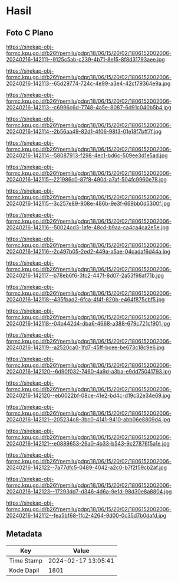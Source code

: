 # Hasil

## Foto C Plano

https://sirekap-obj-formc.kpu.go.id/b26f/pemilu/pdpr/18/06/15/20/02/1806152002006-20240216-142111--9125c5ab-c239-4b71-8e15-8f8d31793aee.jpg

https://sirekap-obj-formc.kpu.go.id/b26f/pemilu/pdpr/18/06/15/20/02/1806152002006-20240216-142113--65d29774-724c-4e99-a3e4-42cf79364e9a.jpg

https://sirekap-obj-formc.kpu.go.id/b26f/pemilu/pdpr/18/06/15/20/02/1806152002006-20240216-142113--c6996c6d-7748-4a5e-8087-6d91c040b5b4.jpg

https://sirekap-obj-formc.kpu.go.id/b26f/pemilu/pdpr/18/06/15/20/02/1806152002006-20240216-142114--2b56aa49-82d1-4f06-98f3-01e18f7bff7f.jpg

https://sirekap-obj-formc.kpu.go.id/b26f/pemilu/pdpr/18/06/15/20/02/1806152002006-20240216-142114--58087913-f298-4ec1-bd6c-509ee3d1e5ad.jpg

https://sirekap-obj-formc.kpu.go.id/b26f/pemilu/pdpr/18/06/15/20/02/1806152002006-20240216-142115--221986c0-87f8-490d-a7af-504fc9960e78.jpg

https://sirekap-obj-formc.kpu.go.id/b26f/pemilu/pdpr/18/06/15/20/02/1806152002006-20240216-142115--3c257e89-908e-486b-9e3f-669bb0d5300f.jpg

https://sirekap-obj-formc.kpu.go.id/b26f/pemilu/pdpr/18/06/15/20/02/1806152002006-20240216-142116--50024cd3-1afe-48cd-b9aa-ca4ca4ca2e5e.jpg

https://sirekap-obj-formc.kpu.go.id/b26f/pemilu/pdpr/18/06/15/20/02/1806152002006-20240216-142116--2c497b05-2ed2-449a-a5ae-04cadaf6d44a.jpg

https://sirekap-obj-formc.kpu.go.id/b26f/pemilu/pdpr/18/06/15/20/02/1806152002006-20240216-142117--b78eb6f6-3fc2-447f-8d07-2a53f98af71b.jpg

https://sirekap-obj-formc.kpu.go.id/b26f/pemilu/pdpr/18/06/15/20/02/1806152002006-20240216-142118--435fbad2-6fca-4f4f-820b-e464f875cbf5.jpg

https://sirekap-obj-formc.kpu.go.id/b26f/pemilu/pdpr/18/06/15/20/02/1806152002006-20240216-142118--04b442d4-dba6-4668-a388-679c721cf901.jpg

https://sirekap-obj-formc.kpu.go.id/b26f/pemilu/pdpr/18/06/15/20/02/1806152002006-20240216-142119--a2520ca0-1fd7-45ff-bcee-be673c18c9e6.jpg

https://sirekap-obj-formc.kpu.go.id/b26f/pemilu/pdpr/18/06/15/20/02/1806152002006-20240216-142120--6d90f032-7460-4a9d-a3ba-e9dd75041793.jpg

https://sirekap-obj-formc.kpu.go.id/b26f/pemilu/pdpr/18/06/15/20/02/1806152002006-20240216-142120--eb0022bf-08ce-41e2-bd4c-d19c32e34e69.jpg

https://sirekap-obj-formc.kpu.go.id/b26f/pemilu/pdpr/18/06/15/20/02/1806152002006-20240216-142121--205234c8-3bc0-4141-9410-abb06e8809d4.jpg

https://sirekap-obj-formc.kpu.go.id/b26f/pemilu/pdpr/18/06/15/20/02/1806152002006-20240216-142121--e0889653-26a0-4b33-b543-9c27876f5a1e.jpg

https://sirekap-obj-formc.kpu.go.id/b26f/pemilu/pdpr/18/06/15/20/02/1806152002006-20240216-142122--7a77dfc5-0489-4042-a2c0-b7f2f59cb2af.jpg

https://sirekap-obj-formc.kpu.go.id/b26f/pemilu/pdpr/18/06/15/20/02/1806152002006-20240216-142123--17293dd7-d346-4d6a-9e1d-98d30e8a8804.jpg

https://sirekap-obj-formc.kpu.go.id/b26f/pemilu/pdpr/18/06/15/20/02/1806152002006-20240216-142112--fea5bf68-1fc2-4264-9d00-0c35d7b0dafd.jpg


## Metadata

| Key        | Value               |
| ---------- | ------------------- |
| Time Stamp | 2024-02-17 13:05:41 |
| Kode Dapil | 1801                |



